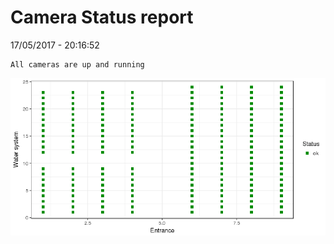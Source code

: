 Camera Status report
================
17/05/2017 - 20:16:52

    All cameras are up and running

![](camreport_files/figure-markdown_github/unnamed-chunk-2-1.png)
